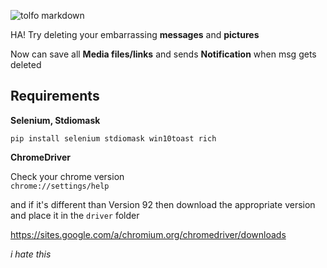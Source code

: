 
![tolfo markdown](https://user-images.githubusercontent.com/50587061/133432941-a5bf58bc-153c-4f8c-a4ae-0efafa4240c6.gif)

HA! Try deleting your embarrassing **messages** and **pictures**

Now can save all __Media files/links__ and sends __Notification__ when msg gets deleted

## Requirements

**Selenium, Stdiomask**
```
pip install selenium stdiomask win10toast rich
```
**ChromeDriver**

Check your chrome version  
`chrome://settings/help`

and if it's different than Version 92 then download the appropriate version and place it in the `driver` folder

https://sites.google.com/a/chromium.org/chromedriver/downloads



*i hate this*
